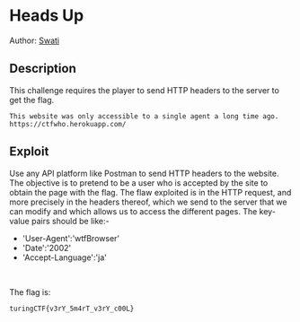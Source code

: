 # Heads Up

Author: [Swati](https://github.com/Swati-Verma671)

## Description
This challenge requires the player to send HTTP headers to the server to get the flag.

```
This website was only accessible to a single agent a long time ago.
https://ctfwho.herokuapp.com/

```

## Exploit

Use any API platform like Postman to send HTTP headers to the website. The objective is to pretend to be a user who is accepted by the site to obtain the page with the flag.
The flaw exploited is in the HTTP request, and more precisely in the headers thereof, which we send to the server that we can modify and which allows us to access the different pages.
The key-value pairs should be like:-
 - 'User-Agent':'wtfBrowser'
 - 'Date':'2002'
 -  'Accept-Language':'ja'
<br />

The flag is:

```
turingCTF{v3rY_5m4rT_v3rY_c00L}
```
